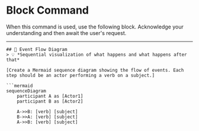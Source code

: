 # Block Command

When this command is used, use the following block. Acknowledge your understanding and then await the user's request.

---

``````````
## 🔄 Event Flow Diagram
> 💡 *Sequential visualization of what happens and what happens after that*

[Create a Mermaid sequence diagram showing the flow of events. Each step should be an actor performing a verb on a subject.]

```mermaid
sequenceDiagram
    participant A as [Actor1]
    participant B as [Actor2]
    
    A->>B: [verb] [subject]
    B->>A: [verb] [subject]
    A->>B: [verb] [subject]
`````````````
